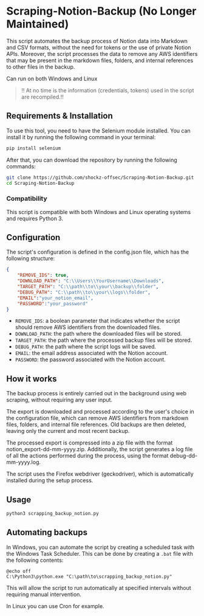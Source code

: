 # Scraping-Notion-Backup (No Longer Maintained)
This script automates the backup process of Notion data into Markdown and CSV formats, without the need for tokens or the use of private Notion APIs. 
Moreover, the script processes the data to remove any AWS identifiers that may be present in the markdown files, folders, and internal references to other files in the backup.

Can run on both Windows and Linux

> !! At no time is the information (credentials, tokens) used in the script are recompiled.!!

## Requirements & Installation

To use this tool, you need to have the Selenium module installed. You can install it by running the following command in your terminal:

```bash
pip install selenium
```

After that, you can download the repository by running the following commands:

```bash
git clone https://github.com/shockz-offsec/Scraping-Notion-Backup.git
cd Scraping-Notion-Backup
```

### Compatibility

This script is compatible with both Windows and Linux operating systems and requires Python 3.

## Configuration

The script's configuration is defined in the config.json file, which has the following structure:

```json
{
    "REMOVE_IDS": true,
    "DOWNLOAD_PATH": "C:\\Users\\YourUsername\\Downloads",
    "TARGET_PATH": "C:\\path\\to\\your\\backup\\folder",
    "DEBUG_PATH": "C:\\path\\to\\your\\logs\\folder",
    "EMAIL":"your_notion_email",
    "PASSWORD":"your_password"
}
```

* `REMOVE_IDS`: a boolean parameter that indicates whether the script should remove AWS identifiers from the downloaded files.
* `DOWNLOAD_PATH`: the path where the downloaded files will be stored.
* `TARGET_PATH`: the path where the processed backup files will be stored.
* `DEBUG_PATH`: the path where the script logs will be saved.
* `EMAIL`: the email address associated with the Notion account.
* `PASSWORD`: the password associated with the Notion account.

## How it works

The backup process is entirely carried out in the background using web scraping, without requiring any user input. 

The export is downloaded and processed according to the user's choice in the configuration file, which can remove AWS identifiers from markdown files, folders, and internal file references. Old backups are then deleted, leaving only the current and most recent backup. 

The processed export is compressed into a zip file with the format notion_export-dd-mm-yyyy.zip. Additionally, the script generates a log file of all the actions performed during the process, using the format debug-dd-mm-yyyy.log.

The script uses the Firefox webdriver (geckodriver), which is automatically installed during the setup process.

## Usage

```bash
python3 scrapping_backup_notion.py
```

## Automating backups

In Windows, you can automate the script by creating a scheduled task with the Windows Task Scheduler. This can be done by creating a `.bat` file with the following contents:

```batch
@echo off
C:\Python3\python.exe "C:\path\to\scrapping_backup_notion.py"
```
This will allow the script to run automatically at specified intervals without requiring manual intervention.

In Linux you can use Cron for example.
